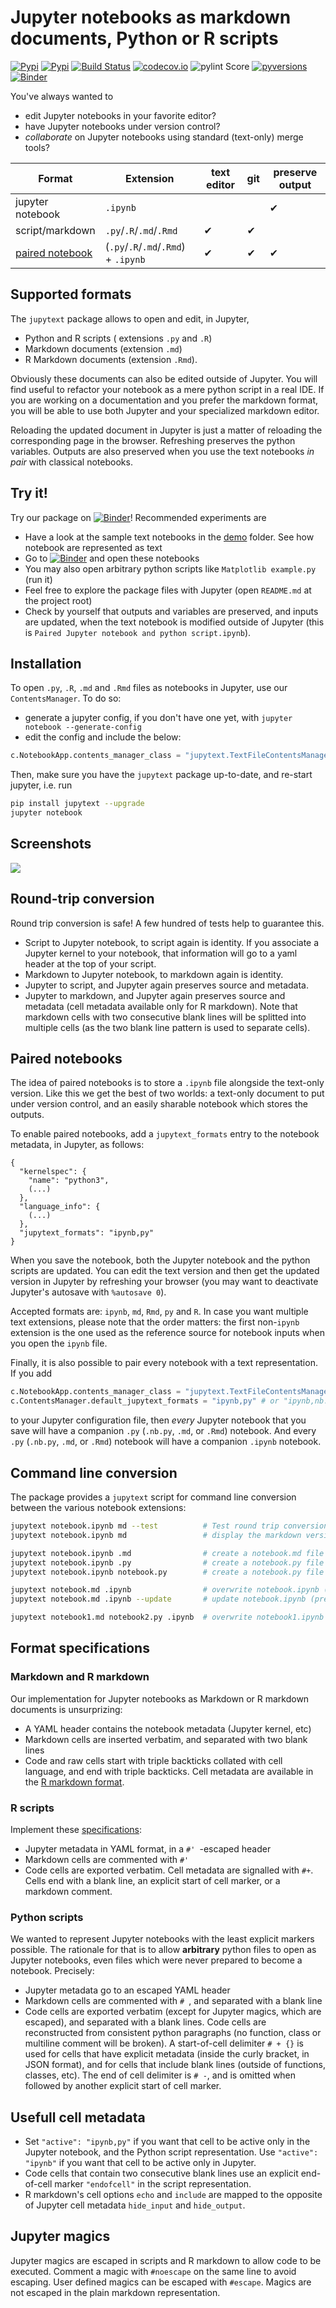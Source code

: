 # Jupyter notebooks as markdown documents, Python or R scripts

[![Pypi](https://img.shields.io/pypi/v/jupytext.svg)](https://pypi.python.org/pypi/jupytext)
[![Pypi](https://img.shields.io/pypi/l/jupytext.svg)](https://pypi.python.org/pypi/jupytext)
[![Build Status](https://travis-ci.com/mwouts/jupytext.svg?branch=master)](https://travis-ci.com/mwouts/jupytext)
[![codecov.io](https://codecov.io/github/mwouts/jupytext/coverage.svg?branch=master)](https://codecov.io/github/mwouts/jupytext?branch=master)
![pylint Score](https://mperlet.github.io/pybadge/badges/9.9.svg)
[![pyversions](https://img.shields.io/pypi/pyversions/jupytext.svg)](https://pypi.python.org/pypi/jupytext)
[![Binder](https://mybinder.org/badge.svg)](https://mybinder.org/v2/gh/mwouts/jupytext/master?filepath=demo)

You've always wanted to 
* edit Jupyter notebooks in your favorite editor? 
* have Jupyter notebooks under version control? 
* *collaborate* on Jupyter notebooks using standard (text-only) merge tools?

| Format       | Extension          | text editor | git | preserve output |
| ------------ | ------------------ | ----------- | --- | --------------- |
| jupyter notebook | `.ipynb`       |             |     | ✔               | 
| script/markdown  | `.py`/`.R`/`.md`/`.Rmd` | ✔  | ✔   |       |
| [paired notebook](#paired-notebooks)  | (`.py`/`.R`/`.md`/`.Rmd`) + `.ipynb` | ✔  | ✔ | ✔       |

## Supported formats

The `jupytext` package allows to open and edit, in Jupyter,
- Python and R scripts ( extensions `.py` and `.R`)
- Markdown documents (extension `.md`)
- R Markdown documents (extension `.Rmd`).

Obviously these documents can also be edited outside of Jupyter. You will find useful to refactor your notebook as a mere python script in a real IDE. If you are working on a documentation and you prefer the markdown format, you will be able to use both Jupyter and your specialized markdown editor.

Reloading the updated document in Jupyter is just a matter of reloading the corresponding page in the browser. Refreshing preserves the python variables. Outputs are also preserved when you use the text notebooks *in pair* with classical notebooks.

## Try it!
Try our package on [![Binder](https://mybinder.org/badge.svg)](https://mybinder.org/v2/gh/mwouts/jupytext/master?filepath=demo)! Recommended experiments are
- Have a look at the sample text notebooks in the [demo](https://github.com/mwouts/jupytext/tree/master/demo) folder. See how notebook are represented as text
- Go to [![Binder](https://mybinder.org/badge.svg)](https://mybinder.org/v2/gh/mwouts/jupytext/master?filepath=demo) and open these notebooks
- You may also open arbitrary python scripts like `Matplotlib example.py` (run it)
- Feel free to explore the package files with Jupyter (open `README.md` at the project root)
- Check by yourself that outputs and variables are preserved, and inputs are updated, when the text notebook is modified outside of Jupyter (this is `Paired Jupyter notebook and python script.ipynb`).

## Installation

To open `.py`, `.R`, `.md` and `.Rmd` files as notebooks in Jupyter, use our `ContentsManager`. To do so:
- generate a jupyter config, if you don't have one yet, with `jupyter notebook --generate-config`
- edit the config and include the below:
```python
c.NotebookApp.contents_manager_class = "jupytext.TextFileContentsManager"
```

Then, make sure you have the `jupytext` package up-to-date, and re-start jupyter, i.e. run
```bash
pip install jupytext --upgrade
jupyter notebook
```

## Screenshots

![](https://raw.githubusercontent.com/mwouts/jupytext/master/img/jupyter_python_markdown.gif)

## Round-trip conversion

Round trip conversion is safe! A few hundred of tests help to guarantee this.
- Script to Jupyter notebook, to script again is identity. If you
associate a Jupyter kernel to your notebook, that information will go to
a yaml header at the top of your script.
- Markdown to Jupyter notebook, to markdown again is identity. 
- Jupyter to script, and Jupyter again preserves source and metadata.
- Jupyter to markdown, and Jupyter again preserves source and metadata (cell metadata available only for R markdown). Note that markdown cells with two consecutive blank lines will be splitted into multiple cells (as the two blank line pattern is used to separate cells).

## Paired notebooks

The idea of paired notebooks is to store a `.ipynb` file alongside the text-only version. Like this we get the best of two worlds: a text-only document to put under version control, and an easily sharable notebook which stores the outputs. 

To enable paired notebooks, add a `jupytext_formats` entry to the notebook metadata, in Jupyter, as follows:
```
{
  "kernelspec": {
    "name": "python3",
    (...)
  },
  "language_info": {
    (...)
  },
  "jupytext_formats": "ipynb,py"
}
```

When you save the notebook, both the Jupyter notebook and the python scripts are updated. You can edit the text version
and then get the updated version in Jupyter by refreshing your browser (you may want to deactivate Jupyter's autosave with `%autosave 0`).

Accepted formats are: `ipynb`, `md`, `Rmd`, `py` and `R`. In case you want multiple text extensions, please note that the
order matters: the first non-`ipynb` extension
is the one used as the reference source for notebook inputs when you open the `ipynb` file.

Finally, it is also possible to pair every notebook with a text representation. If you add
```python
c.NotebookApp.contents_manager_class = "jupytext.TextFileContentsManager"
c.ContentsManager.default_jupytext_formats = "ipynb,py" # or "ipynb,nb.py" # or "ipynb,md" # or "ipynb,Rmd"
```
to your Jupyter configuration file, then *every* Jupyter notebook that you save will have a companion `.py` (`.nb.py`, `.md`, or `.Rmd`) notebook. And every `.py` (`.nb.py`, `.md`, or `.Rmd`) notebook will have a companion `.ipynb` notebook.

## Command line conversion

The package provides a `jupytext` script for command line conversion between the various notebook extensions:

```bash
jupytext notebook.ipynb md --test          # Test round trip conversion
jupytext notebook.ipynb md                 # display the markdown version on screen

jupytext notebook.ipynb .md                # create a notebook.md file
jupytext notebook.ipynb .py                # create a notebook.py file
jupytext notebook.ipynb notebook.py        # create a notebook.py file

jupytext notebook.md .ipynb                # overwrite notebook.ipynb (remove outputs)
jupytext notebook.md .ipynb --update       # update notebook.ipynb (preserve outputs)

jupytext notebook1.md notebook2.py .ipynb  # overwrite notebook1.ipynb notebook2.ipynb
```

## Format specifications

### Markdown and R markdown

Our implementation for Jupyter notebooks as Markdown or R markdown documents is unsurprizing:
- A YAML header contains the notebook metadata (Jupyter kernel, etc)
- Markdown cells are inserted verbatim, and separated with two blank lines
- Code and raw cells start with triple backticks collated with cell language, and end with triple backticks. Cell metadata are available in the [R markdown format](https://rmarkdown.rstudio.com/authoring_quick_tour.html).

### R scripts

Implement these [specifications](https://rmarkdown.rstudio.com/articles_report_from_r_script.html):
- Jupyter metadata in YAML format, in a `#' `-escaped header
- Markdown cells are commented with `#' `
- Code cells are exported verbatim. Cell metadata are signalled with `#+`. Cells end with a blank line, an explicit start of cell marker, or a markdown comment.

### Python scripts

We wanted to represent Jupyter notebooks with the least explicit markers possible. The rationale for that is to allow **arbitrary** python files to open as Jupyter notebooks, even files which were never prepared to become a notebook. Precisely:
- Jupyter metadata go to an escaped YAML header
- Markdown cells are commented with `# `, and separated with a blank line
- Code cells are exported verbatim (except for Jupyter magics, which are escaped), and separated with a blank lines. Code cells are reconstructed from consistent python paragraphs (no function, class or multiline comment will be broken). A start-of-cell delimiter `# + {}` is used for cells that have explicit metadata (inside the curly bracket, in JSON format), and for cells that include blank lines (outside of functions, classes, etc). The end of cell delimiter is `# -`, and is omitted when followed by another explicit start of cell marker.

## Usefull cell metadata

- Set `"active": "ipynb,py"` if you want that cell to be active only in the Jupyter notebook, and the Python script representation. Use `"active": "ipynb"` if you want that cell to be active only in Jupyter.
- Code cells that contain two consecutive blank lines use an explicit end-of-cell marker `"endofcell"` in the script representation.
- R markdown's cell options `echo` and `include` are mapped to the opposite of Jupyter cell metadata `hide_input` and `hide_output`.

## Jupyter magics

Jupyter magics are escaped in scripts and R markdown to allow code to be executed. Comment a magic with `#noescape` on the same line to avoid escaping. User defined magics can be escaped with `#escape`. Magics are not escaped in the plain markdown representation.
